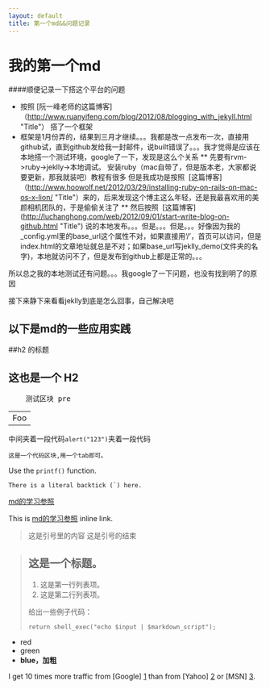 ```yaml
---
layout: default
title: 第一个md&&问题记录
---
```

我的第一个md
======

####顺便记录一下搭这个平台的问题

* 按照	[阮一峰老师的这篇博客]（http://www.ruanyifeng.com/blog/2012/08/blogging_with_jekyll.html "Title"） 搭了一个框架
* 框架是1月份弄的，结果到三月才继续。。。我都是改一点发布一次，直接用github试，直到github发给我一封邮件，说built错误了。。。我才觉得是应该在本地搭一个测试环境，google了一下，发现是这么个关系
** 先要有rvm->ruby->jeklly->本地调试。
	安装ruby（mac自带了，但是版本老，大家都说要更新，那我就装吧）教程有很多 但是我成功是按照  [这篇博客] （http://www.hoowolf.net/2012/03/29/installing-ruby-on-rails-on-mac-os-x-lion/ "Title"）来的，后来发现这个博主这么年轻，还是我最喜欢用的美颜相机团队的，于是偷偷关注了
** 然后按照  [这篇博客]  (http://luchanghong.com/web/2012/09/01/start-write-blog-on-github.html "Title") 说的本地发布。。。但是。。。但是。。。好像因为我的_config.yml里的base_url这个属性不对，如果直接用‘/’，首页可以访问，但是index.html的文章地址就总是不对；如果base_url写jeklly_demo(文件夹的名字)，本地就访问不了，但是发布到github上都是正常的。。。

所以总之我的本地测试还有问题。。。我google了一下问题，也没有找到明了的原因

接下来静下来看看jeklly到底是怎么回事，自己解决吧

以下是md的一些应用实践
----------------

##h2 的标题

这也是一个 H2
-------------
<pre>
	测试区块 pre
</pre>

<table>
    <tr>
        <td>Foo</td>
    </tr>
</table>

中间夹着一段代码<code>alert("123")</code>夹着一段代码

	这是一个代码区块,用一个tab即可。

Use the `printf()` function. 

``There is a literal backtick (`) here.``

<a href="http://wowubuntu.com/markdown/#editor">md的学习参照</a>

This is [md的学习参照](http://wowubuntu.com/markdown/#editor "Title") inline link.

>这是引号里的内容
>这是引号的结束

> ## 这是一个标题。
> 
> 1.   这是第一行列表项。
> 2.   这是第二行列表项。
> 
> 给出一些例子代码：
> 
>     return shell_exec("echo $input | $markdown_script");

* red
* green
* __blue，加粗__

I get 10 times more traffic from [Google] [1] than from
[Yahoo] [2] or [MSN] [3].

  [1]: http://google.com/        "Google"
  [2]: http://search.yahoo.com/  "Yahoo Search"
  [3]: http://search.msn.com/    "MSN Search"